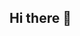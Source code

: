 ## Hi there 👋

<!--
**genagurbanguliyev/genagurbanguliyev** is a ✨ _special_ ✨ repository because its `README.md` (this file) appears on your GitHub profile.

Here are some ideas to get you started:

- 🔭 I’m currently working on Fullstack web developer
- 🌱 I’m currently learning ML
- 💬 Ask me about Python
-->
